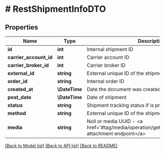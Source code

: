 # # RestShipmentInfoDTO

## Properties

Name | Type | Description | Notes
------------ | ------------- | ------------- | -------------
**id** | **int** | Internal shipment ID | [optional]
**carrier_account_id** | **int** | Carrier account ID | [optional]
**carrier_broker_id** | **int** | Carrier broker ID | [optional]
**external_id** | **string** | External unique ID of the shipment | [optional]
**order_id** | **string** | Internal order ID | [optional]
**created_at** | **\DateTime** | Date the document was created in Apilo | [optional]
**post_date** | **\DateTime** | Date of shipment | [optional]
**status** | **string** | Shipment tracking status if is present or NULL | [optional]
**method** | **string** | External unique ID of the shipment method | [optional]
**media** | **string** | Null or media UUID - &lt;a href&#x3D;&#39;#tag/media/operation/get_rest_media_get&#39;&gt;media attachment endpoint&lt;/a&gt; | [optional]

[[Back to Model list]](../../README.md#models) [[Back to API list]](../../README.md#endpoints) [[Back to README]](../../README.md)
